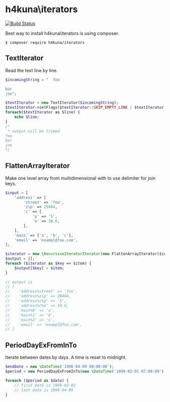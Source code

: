 h4kuna\iterators
================

[![Build Status](https://travis-ci.org/h4kuna/iterators.svg?branch=master)](https://travis-ci.org/h4kuna/iterators)

Best way to install h4kuna\iterators is using composer.
```
$ composer require h4kuna/iterators
```

TextIterator
------------

Read the text line by line.
```php
$incomingString = "  foo

bar
joe";

$textIterator = new TextIterator($incomingString);
$textIterator->setFlags($textIterator::SKIP_EMPTY_LINE | $textIterator::TRIM_LINE);
foreach($textIterator as $line) {
    echo $line;
}
/*
 * output will be trimed
foo
bar
joe
*/
```

FlattenArrayIterator
-----------

Make one level array from multidimensional with to use delimiter for join keys.

```php
$input = [
    'address' => [
        'street' => 'foo',
        'zip' => 29404,
        'c' => [
            'p' => '5',
            'e' => 10.6,
        ],
    ],
    'main' => ['a', 'b', 'c'],
    'email' => 'exampl@foo.com',
];

$iterator = new \RecursiveIteratorIterator(new FlattenArrayIterator($input, '%'));
$output = [];
foreach ($iterator as $key => $item) {
    $output[$key] = $item;
}

// output is
// [
//    'address%street' => 'foo',
//    'address%zip' => 29404,
//    'address%c%p' => '5',
//    'address%c%e' => 10.6,
//    'main%0' => 'a',
//    'main%1' => 'b',
//    'main%2' => 'c',
//    'email' => 'exampl@foo.com',
// ]
```

PeriodDayExFromInTo
-----------

Iterate between dates by days. A time is reset to midnight.

```php
$endDate = new \DateTime('1996-04-09 08:00:00');
$period = new PeriodDayExFromInTo(new \DateTime('1989-02-01 07:00:00'), $endDate);

foreach ($period as $date) {
    // first date is 1989-02-02
    // last date is 1996-04-09
}

```
